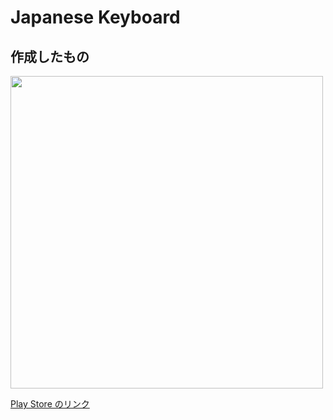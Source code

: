 # Japanese Keyboard

## 作成したもの

<img src="https://github.com/KazumaProject/JapaneseKeyboard/blob/master/images/sample.gif" width="auto" height="500" text-align="center">

[Play Store のリンク](https://play.google.com/store/apps/details?id=com.kazumaproject.markdownhelperkeyboard&pli=1)
